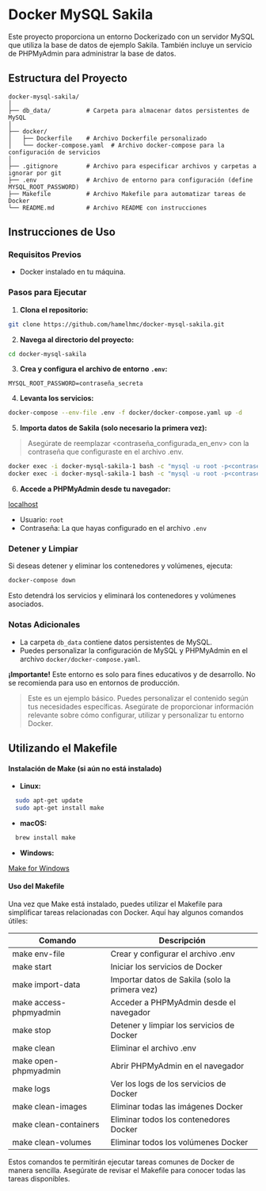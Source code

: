 # Docker MySQL Sakila

Este proyecto proporciona un entorno Dockerizado con un servidor MySQL que utiliza la base de datos de ejemplo Sakila. También incluye un servicio de PHPMyAdmin para administrar la base de datos.

## Estructura del Proyecto

```
docker-mysql-sakila/
│
├── db_data/          # Carpeta para almacenar datos persistentes de MySQL
│
├── docker/
│   ├── Dockerfile    # Archivo Dockerfile personalizado
│   └── docker-compose.yaml  # Archivo docker-compose para la configuración de servicios
│
├── .gitignore        # Archivo para especificar archivos y carpetas a ignorar por git
├── .env              # Archivo de entorno para configuración (define MYSQL_ROOT_PASSWORD)
├── Makefile          # Archivo Makefile para automatizar tareas de Docker
└── README.md         # Archivo README con instrucciones
```

## Instrucciones de Uso

### Requisitos Previos

- Docker instalado en tu máquina.

### Pasos para Ejecutar

1. **Clona el repositorio:**

```bash
git clone https://github.com/hamelhmc/docker-mysql-sakila.git
```

2. **Navega al directorio del proyecto:**

```bash
cd docker-mysql-sakila

```

3. **Crea y configura el archivo de entorno `.env`:**

```
MYSQL_ROOT_PASSWORD=contraseña_secreta
```

4. **Levanta los servicios:**

```bash
docker-compose --env-file .env -f docker/docker-compose.yaml up -d
```

5. **Importa datos de Sakila (solo necesario la primera vez):**

> Asegúrate de reemplazar <contraseña_configurada_en_env> con la contraseña que configuraste en el archivo .env.

```bash
docker exec -i docker-mysql-sakila-1 bash -c "mysql -u root -p<contraseña_configurada_en_env> < /root/sakila-db/sakila-schema.sql"
docker exec -i docker-mysql-sakila-1 bash -c "mysql -u root -p<contraseña_configurada_en_env> < /root/sakila-db/sakila-data.sql"
```

6. **Accede a PHPMyAdmin desde tu navegador:**

[localhost](http://localhost:9443/)

- Usuario: `root`
- Contraseña: La que hayas configurado en el archivo `.env`

### Detener y Limpiar

Si deseas detener y eliminar los contenedores y volúmenes, ejecuta:

```bash
docker-compose down
```

Esto detendrá los servicios y eliminará los contenedores y volúmenes asociados.

### Notas Adicionales

- La carpeta `db_data` contiene datos persistentes de MySQL.
- Puedes personalizar la configuración de MySQL y PHPMyAdmin en el archivo `docker/docker-compose.yaml`.

**¡Importante!**
Este entorno es solo para fines educativos y de desarrollo. No se recomienda para uso en entornos de producción.

> Este es un ejemplo básico. Puedes personalizar el contenido según tus necesidades específicas. Asegúrate de proporcionar información relevante sobre cómo configurar, utilizar y personalizar tu entorno Docker.

## Utilizando el Makefile

#### Instalación de Make (si aún no está instalado)

- **Linux:**

```bash
  sudo apt-get update
  sudo apt-get install make
```

- **macOS:**

```bash
  brew install make
```

- **Windows:**

[Make for Windows](http://gnuwin32.sourceforge.net/packages/make.htm)

#### Uso del Makefile

Una vez que Make está instalado, puedes utilizar el Makefile para simplificar tareas relacionadas con Docker. Aquí hay algunos comandos útiles:

| Comando                | Descripción                                    |
| ---------------------- | ---------------------------------------------- |
| make env-file          | Crear y configurar el archivo .env             |
| make start             | Iniciar los servicios de Docker                |
| make import-data       | Importar datos de Sakila (solo la primera vez) |
| make access-phpmyadmin | Acceder a PHPMyAdmin desde el navegador        |
| make stop              | Detener y limpiar los servicios de Docker      |
| make clean             | Eliminar el archivo .env                       |
| make open-phpmyadmin   | Abrir PHPMyAdmin en el navegador               |
| make logs              | Ver los logs de los servicios de Docker        |
| make clean-images      | Eliminar todas las imágenes Docker             |
| make clean-containers  | Eliminar todos los contenedores Docker         |
| make clean-volumes     | Eliminar todos los volúmenes Docker            |

Estos comandos te permitirán ejecutar tareas comunes de Docker de manera sencilla. Asegúrate de revisar el Makefile para conocer todas las tareas disponibles.

